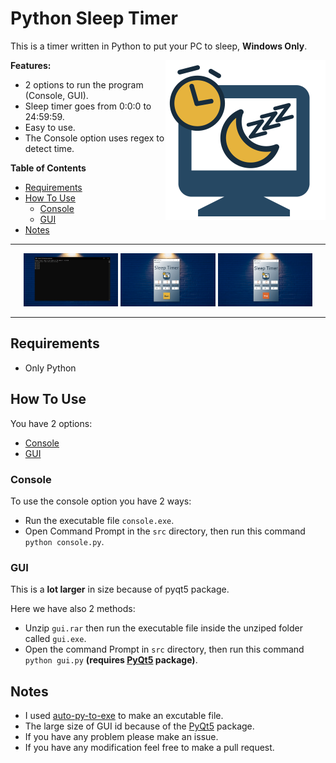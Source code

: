 # Python Sleep Timer

This is a timer written in Python to put your PC to sleep, **Windows Only**.

<p>
   <img align='right' src='src/artwork/Logo.png' width='256'>
</p>

**Features:**
* 2 options to run the program (Console, GUI).
* Sleep timer goes from 0:0:0 to 24:59:59.
* Easy to use.
* The Console option uses regex to detect time.

**Table of Contents**
* [Requirements](#requirements)
* [How To Use](#how-to-use)
    * [Console](#console)
    * [GUI](#gui)
* [Notes](#notes)

***

<p align='center'>
   <img src='gallery/Photo 1.jpg' width='30%'>
   <img src='gallery/Photo 2.jpg' width='30%'>
   <img src='gallery/Photo 3.jpg' width='30%'>
</p>

***

## Requirements
* Only Python


## How To Use

You have 2 options:
* [Console](#console)
* [GUI](#gui)


### Console

To use the console option you have 2 ways:
* Run the executable file `console.exe`.
* Open Command Prompt in the `src` directory, then run this command `python console.py`.


### GUI

This is a **lot larger** in size because of pyqt5 package.

Here we have also 2 methods:
* Unzip `gui.rar` then run the executable file inside the unziped folder called `gui.exe`.
* Open the command Prompt in `src` directory, then run this command `python gui.py` **(requires [PyQt5](https://pypi.org/project/PyQt5) package)**.


## Notes

* I used [auto-py-to-exe](https://pypi.org/project/auto-py-to-exe/) to make an excutable file.
* The large size of GUI id because of the [PyQt5](https://pypi.org/project/PyQt5) package.
* If you have any problem please make an issue.
* If you have any modification feel free to make a pull request.
